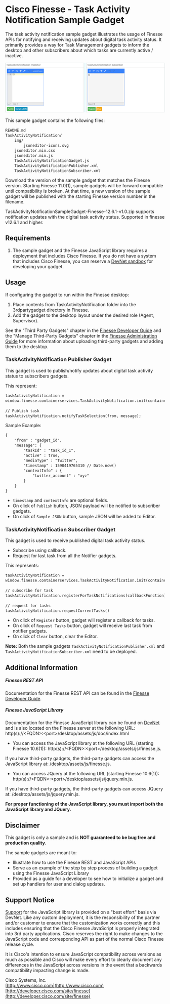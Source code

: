 
# Cisco Finesse - Task Activity Notification Sample Gadget

The task activity notification sample gadget illustrates the usage of Finesse APIs for notifying and receiving updates about digital task activity status. It primarily provides a way for Task Management gadgets to inform the desktop and other subscribers about which tasks are currently active / inactive.

![Sample Gadget Screenshot](Screenshot.png)

This sample gadget contains the following files:

	README.md
	TaskActivityNotification/
    	img/
        	jsoneditor-icons.svg
    	jsoneditor.min.css
    	jsoneditor.min.js
		TaskActivityNotificationGadget.js
		TaskActivityNotificationPublisher.xml
		TaskActivityNotificationSubscriber.xml

Download the version of the sample gadget that matches the Finesse version. Starting Finesse 11.0(1), sample gadgets will be forward compatible until compatibility is broken. At that time, a new version of the sample gadget will be published with the starting Finesse version number in the filename.

TaskActivityNotificationSampleGadget-Finesse-12.6.1-v1.0.zip supports notification updates with the digital task activity status. Supported in finesse v12.6.1 and higher.

## Requirements
1. The sample gadget and the Finesse JavaScript library requires a deployment that includes Cisco Finesse. If you do not have a system that includes Cisco Finesse, you can reserve a [DevNet sandbox](https://developer.cisco.com/docs/finesse/#!sandbox) for developing your gadget.

## Usage
If configuring the gadget to run within the Finesse desktop:
1. Place contents from TaskActivityNotification folder into the 3rdpartygadget directory in Finesse.
2. Add the gadget to the desktop layout under the desired role (Agent, Supervisor).

 See the "Third Party Gadgets" chapter in the [Finesse Developer Guide](https://developer.cisco.com/docs/finesse/#!rest-api-dev-guide) and the "Manage Third-Party Gadgets" chapter in the [Finesse Administration Guide](http://www.cisco.com/c/en/us/support/customer-collaboration/finesse/products-user-guide-list.html) for more information about uploading third-party gadgets and adding them to the desktop.

### TaskActivityNotification Publisher Gadget
This gadget is used to publish/notify updates about digital task activity status to subscribers gadgets.

This represent:

```
taskActivityNotification = window.finesse.containerservices.TaskActivityNotification.init(containerServices);

// Publish task
taskActivityNotification.notifyTaskSelection(from, message);
```

Sample Example:

```
{
	"from" : "gadget_id",
	"message": {
		"taskId" : "task_id_1",
		"active" : true,
		"mediaType" : "Twitter",
		"timestamp" : 1590419765310 // Date.now()
		"contextInfo" : {
			"twitter_account" : "xyz"
		}
	}
}
```

-  `timestamp` and `contextInfo` are optional fields.
- On click of `Publish` button, JSON payload will be notified to subscriber gadgets.
- On click of `Sample JSON` button, sample JSON will be added to Editor.

### TaskActivityNotification Subscriber Gadget
This gadget is used to receive published digital task activity status.

* Subscribe using callback.
* Request for last task from all the Notifier gadgets.

This represents:

```
taskActivityNotification = window.finesse.containerservices.TaskActivityNotification.init(containerServices);

// subscribe for task
taskActivityNotification.registerForTaskNotifications(callbackFunction);

// request for tasks
taskActivityNotification.requestCurrentTasks()
```

* On click of `Register` button, gadget will register a callback for tasks.
* On click of `Request Tasks` button, gadget will receive last task from notifier gadgets.
* On click of `Clear` button, clear the Editor.

**Note:** Both the sample gadgets `TaskActivityNotificationPublisher.xml` and `TaskActivityNotificationSubscriber.xml` need to be deployed.

## Additional Information
##### Finesse REST API
Documentation for the Finesse REST API can be found in the [Finesse Developer Guide](https://developer.cisco.com/docs/finesse/#!rest-api-dev-guide).

##### Finesse JavaScript Library
Documentation for the Finesse JavaScript library can be found on [DevNet](https://developer.cisco.com/docs/finesse/#!javascript-library) and is also located on the Finesse server at the following URL: http(s)://&lt;FQDN&gt;:&lt;port&gt;/desktop/assets/js/doc/index.html

- You can access the JavaScript library at the following URL (starting Finesse 10.6(1)): http(s)://&lt;FQDN&gt;:&lt;port&gt;/desktop/assets/js/finesse.js.

 If you have third-party gadgets, the third-party gadgets can access the JavaScript library at: /desktop/assets/js/finesse.js.

- You can access JQuery at the following URL (starting Finesse 10.6(1)): http(s)://&lt;FQDN&gt;:&lt;port&gt;/desktop/assets/js/jquery.min.js.

 If you have third-party gadgets, the third-party gadgets can access JQuery at: /desktop/assets/js/jquery.min.js.

**For proper functioning of the JavaScript library, you must import both the JavaScript library and JQuery.**

## Disclaimer
This gadget is only a sample and is **NOT guaranteed to be bug free and production quality**.

The sample gadgets are meant to:
- Illustrate how to use the Finesse REST and JavaScript APIs
- Serve as an example of the step by step process of building a gadget using the Finesse JavaScript Library
- Provided as a guide for a developer to see how to initialize a gadget and set up handlers for user and dialog updates.

## Support Notice
[Support](https://developer.cisco.com/support) for the JavaScript library is provided on a "best effort" basis via DevNet. Like any custom deployment, it is the responsibility of the partner and/or customer to ensure that the customization works correctly and this includes ensuring that the Cisco Finesse JavaScript is properly integrated into 3rd party applications. Cisco reserves the right to make changes to the JavaScript code and corresponding API as part of the normal Cisco Finesse release cycle.

It is Cisco's intention to ensure JavaScript compatibility across versions as much as possible and Cisco will make every effort to clearly document any differences in the JavaScript across versions in the event that a backwards compatibility impacting change is made.

Cisco Systems, Inc.<br>
[http://www.cisco.com](http://www.cisco.com)<br>
[http://developer.cisco.com/site/finesse](http://developer.cisco.com/site/finesse)